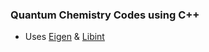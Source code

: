 ### Quantum Chemistry Codes using C++

- Uses [Eigen](https://eigen.tuxfamily.org/index.php?title=Main_Page) & [Libint](https://github.com/evaleev/libint)